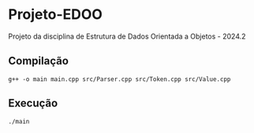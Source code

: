 # Projeto-EDOO

Projeto da disciplina de Estrutura de Dados Orientada a Objetos - 2024.2 

## Compilação

```
g++ -o main main.cpp src/Parser.cpp src/Token.cpp src/Value.cpp
```

## Execução

```
./main
```
